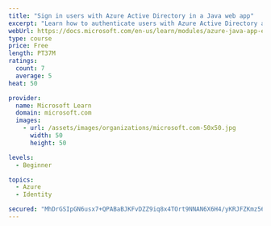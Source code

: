 ```yaml
---
title: "Sign in users with Azure Active Directory in a Java web app"
excerpt: "Learn how to authenticate users with Azure Active Directory and get authorized access to data in a Java web app using Microsoft Authentication Library."
webUrl: https://docs.microsoft.com/en-us/learn/modules/azure-java-app-enable-authentication-authorization/
type: course
price: Free
length: PT37M
ratings:
  count: 7
  average: 5
heat: 50

provider:
  name: Microsoft Learn
  domain: microsoft.com
  images:
    - url: /assets/images/organizations/microsoft.com-50x50.jpg
      width: 50
      height: 50

levels:
  - Beginner

topics:
  - Azure
  - Identity

secured: "MhDrGSIpGN6usx7+QPABaBJKFvDZZ9iq8x4TOrt9NNAN6X6H4/yKRJFZKmz56fRj7JloVK6GqW+5O3+M6894IodPKKDAtPvyvMknYdStl/pijRlEvZ0vZPnND/tlVPlrYrVWOCBetjClhxr8ymYBK47eeToBMKBQbJBOtWHTocDK1SVhInNyf5RmQ6RctYi9W37sC0iJhG1HQDr6Xjkv+mBVRZVNhzM/oM29fqgpc4AV1VuiS54KmtQiZfpHdqAQ8Js9sBFSILzZem4MC1tZyuoLP3iIIvmP4UhMNSMGp2W5tKA99pCq+s01ErYtIXVdJMaVi/Gpq4Ph9xME/aQlL6xSthTCByx7K/4PbOznqhpeAGyp5kOxBU5SKbxz9SnALTORU7bbFt671cZXum41gQpn3BmTuap96XGrzY6gHGs=;FIPTivwUPJGIUJAC89eQzA=="
---
```


